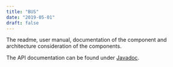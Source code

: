 ```yaml
---
title: "BUS"
date: "2019-05-01"
draft: false
---
```


The readme, user manual, documentation of the component and architecture consideration of the components.

The API documentation can be found under [Javadoc](/bus/api-bus/index.html).  



